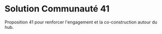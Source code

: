 # Solution Communauté 41

Proposition 41 pour renforcer l'engagement et la co-construction autour du hub.
